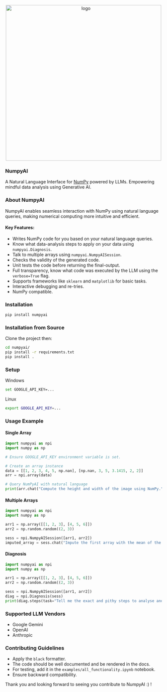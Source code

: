 <p align="center">
<img src="https://github.com/user-attachments/assets/7d6244d2-2a94-42c7-99e1-ba2953c21781" alt="logo" width="500">
</p>


### NumpyAI
A Natural Language Interface for [NumPy](https://github.com/numpy/numpy) powered by LLMs. Empowering mindful data analysis using Generative AI.

### About NumpyAI
NumpyAI enables seamless interaction with NumPy using natural language queries, making numerical computing more intuitive and efficient.

#### Key Features:
- Writes NumPy code for you based on your natural language queries.
- Know what data-analysis steps to apply on your data using `numpyai.Diagnosis`.
- Talk to multiple arrays using `numpyai.NumpyAISession`.
- Checks the validity of the generated code.
- Unit tests the code before returning the final-output.
- Full transparency, know what code was executed by the LLM using the `verbose=True` flag.
- Supports frameworks like `sklearn` and `matplotlib` for basic tasks.
- Interactive debugging and re-tries.
- NumPy compatible.


### Installation
```sh
pip install numpyai
```

### Installation from Source

Clone the project then:

```sh
cd numpyai/
pip install -r requirements.txt
pip install .
```


### Setup

Windows
```sh
set GOOGLE_API_KEY=...
```

Linux
```sh
export GOOGLE_API_KEY=...
```

### Usage Example

#### Single Array
```python
import numpyai as npi
import numpy as np

# Ensure GOOGLE_API_KEY environment variable is set.

# Create an array instance
data = [[1, 2, 3, 4, 5, np.nan], [np.nan, 3, 5, 3.1415, 2, 2]]
arr = npi.array(data)

# Query NumPyAI with natural language
print(arr.chat("Compute the height and width of the image using NumPy."))  # Expected output: (2, 6)
```

#### Multiple Arrays
```python
import numpyai as npi
import numpy as np

arr1 = np.array([[1, 2, 3], [4, 5, 6]])
arr2 = np.random.random((2, 3))

sess = npi.NumpyAISession([arr1, arr2])
imputed_array = sess.chat("Impute the first array with the mean of the second array.")
```

#### Diagnosis
```python
import numpyai as npi
import numpy as np

arr1 = np.array([[1, 2, 3], [4, 5, 6]])
arr2 = np.random.random((2, 3))

sess = npi.NumpyAISession([arr1, arr2])
diag = npi.Diagnosis(sess)
print(diag.steps(task="Tell me the exact and pithy steps to analyse and select which ML model to use for this data. There should be no more than 7 steps"))
```

### Supported LLM Vendors
- Google Gemini
- OpenAI
- Anthropic

### Contributing Guidelines
- Apply the `black` formatter.
- The code should be well documented and be rendered in the docs.
- For testing, add it in the `examples/all_functionality.ipynb` notebook.
- Ensure backward compatibility.

Thank you and looking forward to seeing you contribute to NumpyAI :) !
